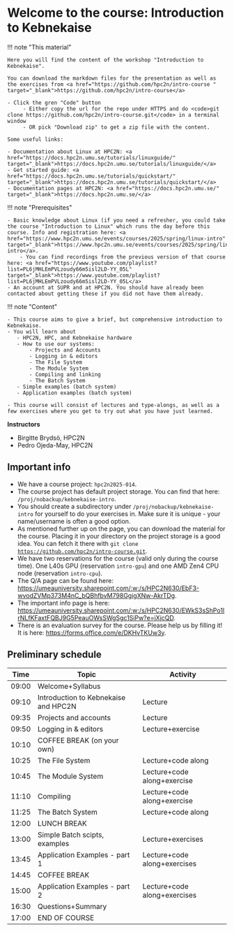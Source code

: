 # Welcome to the course: Introduction to Kebnekaise

!!! note "This material"
   
    Here you will find the content of the workshop "Introduction to Kebnekaise". 

    You can download the markdown files for the presentation as well as the exercises from <a href="https://github.com/hpc2n/intro-course " target="_blank">https://github.com/hpc2n/intro-course</a>

    - Click the gren "Code" button
         - Either copy the url for the repo under HTTPS and do <code>git clone https://github.com/hpc2n/intro-course.git</code> in a terminal window
         - OR pick "Download zip" to get a zip file with the content. 
 
    Some useful links: 

    - Documentation about Linux at HPC2N: <a href="https://docs.hpc2n.umu.se/tutorials/linuxguide/" target="_blank">https://docs.hpc2n.umu.se/tutorials/linuxguide/</a>
    - Get started guide: <a href="https://docs.hpc2n.umu.se/tutorials/quickstart/" target="_blank">https://docs.hpc2n.umu.se/tutorials/quickstart/</a>
    - Documentation pages at HPC2N: <a href="https://docs.hpc2n.umu.se/" target="_blank">https://docs.hpc2n.umu.se/</a> 

!!! note "Prerequisites"

    - Basic knowledge about Linux (if you need a refresher, you could take the course "Introduction to Linux" which runs the day before this course. Info and registration here: <a href="https://www.hpc2n.umu.se/events/courses/2025/spring/linux-intro" target="_blank">https://www.hpc2n.umu.se/events/courses/2025/spring/linux-intro</a>. 
        - You can find recordings from the previous version of that course here: <a href="https://www.youtube.com/playlist?list=PL6jMHLEmPVLzoudy66m5isl2LD-YY_05L" target="_blank">https://www.youtube.com/playlist?list=PL6jMHLEmPVLzoudy66m5isl2LD-YY_05L</a>
    - An account at SUPR and at HPC2N. You should have already been contacted about getting these if you did not have them already. 

!!! note "Content"
 
    - This course aims to give a brief, but comprehensive introduction to Kebnekaise.
    - You will learn about
       - HPC2N, HPC, and Kebnekaise hardware
       - How to use our systems: 
           - Projects and Accounts 
           - Logging in & editors
           - The File System
           - The Module System
           - Compiling and linking
           - The Batch System
       - Simple examples (batch system)
       - Application examples (batch system)

    - This course will consist of lectures and type-alongs, as well as a few exercises where you get to try out what you have just learned.    

**Instructors**

- Birgitte Brydsö, HPC2N
- Pedro Ojeda-May, HPC2N

## Important info

- We have a course project: ``hpc2n2025-014``.
- The course project has default project storage. You can find that here: ``/proj/nobackup/kebnekaise-intro``.
- You should create a subdirectory under ``/proj/nobackup/kebnekaise-intro`` for yourself to do your exercises in. Make sure it is unique - your name/username is often a good option.
- As mentioned further up on the page, you can download the material for the course. Placing it in your directory on the project storage is a good idea. You can fetch it there with <code>git clone https://github.com/hpc2n/intro-course.git</code>. 
- We have two reservations for the course (valid only during the course time). One L40s GPU (reservation ``intro-gpu``) and one AMD Zen4 CPU node (reservation ``intro-cpu``). 
- The Q/A page can be found here: <a href="https://umeauniversity.sharepoint.com/:w:/s/HPC2N630/EbF3-wvodZVMp373M4nC_bQBhfbvM798GgigXNw-AkrTDg" target="_blank">https://umeauniversity.sharepoint.com/:w:/s/HPC2N630/EbF3-wvodZVMp373M4nC_bQBhfbvM798GgigXNw-AkrTDg</a>.
- The important info page is here: <a href="https://umeauniversity.sharepoint.com/:w:/s/HPC2N630/EWkS3sShPo1IrNLfKFaxtFQBJ9G5PeauOWsSWgSgc1SiPw?e=jXjcQD" target="_blank">https://umeauniversity.sharepoint.com/:w:/s/HPC2N630/EWkS3sShPo1IrNLfKFaxtFQBJ9G5PeauOWsSWgSgc1SiPw?e=jXjcQD</a>. 
- There is an evaluation survey for the course. Please help us by filling it! It is here: <a href="https://forms.office.com/e/DKHvTKUw3y" target="_blank">https://forms.office.com/e/DKHvTKUw3y</a>. 

## Preliminary schedule


| Time | Topic | Activity | 
| ---- | ----- | -------- |
| 09:00 | Welcome+Syllabus | |
| 09:10 | Introduction to Kebnekaise and HPC2N | Lecture |
| 09:35 | Projects and accounts | Lecture |  
| 09:50 | Logging in & editors | Lecture+exercise | 
| 10:10 | COFFEE BREAK (on your own)
| 10:25 | The File System | Lecture+code along |
| 10:45 | The Module System | Lecture+code along+exercise |
| 11:10 | Compiling | Lecture+code along+exercise |
| 11:25 | The Batch System | Lecture+code along |
| 12:00 | LUNCH BREAK | |  
| 13:00 | Simple Batch scipts, examples | Lecture+exercises | 
| 13:45 | Application Examples - part 1 | Lecture+code along+exercises |
| 14:45 | COFFEE BREAK | |  
| 15:00 | Application Examples - part 2 | Lecture+code along+exercises | 
| 16:30 | Questions+Summary | | 
| 17:00 | END OF COURSE | | 

